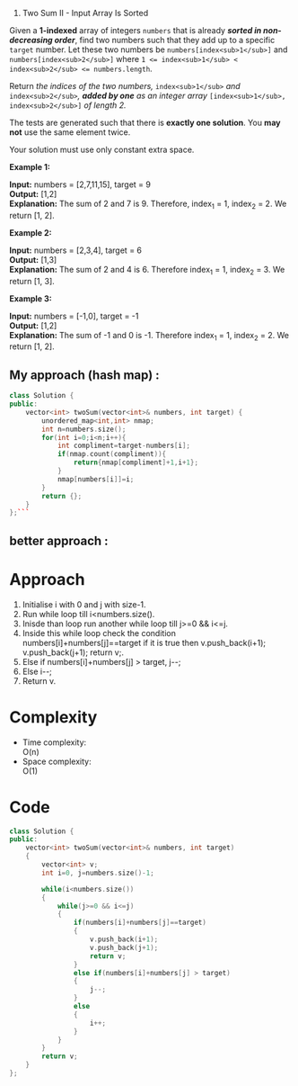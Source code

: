 1.  Two Sum II - Input Array Is Sorted

Given a **1-indexed** array of integers `numbers` that is already **_sorted in non-decreasing order_**, find two numbers such that they add up to a specific `target` number. Let these two numbers be `numbers[index<sub>1</sub>]` and `numbers[index<sub>2</sub>]` where `1 <= index<sub>1</sub> < index<sub>2</sub> <= numbers.length`.

Return _the indices of the two numbers,_ `index<sub>1</sub>` _and_ `index<sub>2</sub>`_, **added by one** as an integer array_ `[index<sub>1</sub>, index<sub>2</sub>]` _of length 2._

The tests are generated such that there is **exactly one solution**. You **may not** use the same element twice.

Your solution must use only constant extra space.

**Example 1:**

**Input:** numbers = \[2,7,11,15\], target = 9\
**Output:** \[1,2\]\
**Explanation:** The sum of 2 and 7 is 9. Therefore, index<sub>1</sub> = 1, index<sub>2</sub> = 2. We return \[1, 2\].

**Example 2:**

**Input:** numbers = \[2,3,4\], target = 6\
**Output:** \[1,3\]\
**Explanation:** The sum of 2 and 4 is 6. Therefore index<sub>1</sub> = 1, index<sub>2</sub> = 3. We return \[1, 3\].

**Example 3:**

**Input:** numbers = \[\-1,0\], target = -1\
**Output:** \[1,2\]\
**Explanation:** The sum of -1 and 0 is -1. Therefore index<sub>1</sub> = 1, index<sub>2</sub> = 2. We return \[1, 2\].

## My approach (hash map) :

````cpp
class Solution {
public:
    vector<int> twoSum(vector<int>& numbers, int target) {
        unordered_map<int,int> nmap;
        int n=numbers.size();
        for(int i=0;i<n;i++){
            int compliment=target-numbers[i];
            if(nmap.count(compliment)){
                return{nmap[compliment]+1,i+1};
            }
            nmap[numbers[i]]=i;
        }
        return {};
    }
};```
````

## better approach :

# Approach

1. Initialise i with 0 and j with size-1.
2. Run while loop till i<numbers.size().
3. Inisde than loop run another while loop till j>=0 && i<=j.
4. Inside this while loop check the condition numbers\[i\]+numbers\[j\]==target if it is true then v.push_back(i+1); v.push_back(j+1); return v;.
5. Else if numbers\[i\]+numbers\[j\] > target, j--;
6. Else i--;
7. Return v.

# Complexity

- Time complexity:  
   O(n)
- Space complexity:  
   O(1)

# Code

```cpp
class Solution {
public:
    vector<int> twoSum(vector<int>& numbers, int target)
    {
        vector<int> v;
        int i=0, j=numbers.size()-1;

        while(i<numbers.size())
        {
            while(j>=0 && i<=j)
            {
                if(numbers[i]+numbers[j]==target)
                {
                    v.push_back(i+1);
                    v.push_back(j+1);
                    return v;
                }
                else if(numbers[i]+numbers[j] > target)
                {
                    j--;
                }
                else
                {
                    i++;
                }
            }
        }
        return v;
    }
};
```
